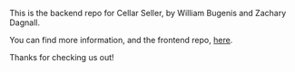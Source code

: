 This is the backend repo for Cellar Seller, by William Bugenis and Zachary Dagnall.

You can find more information, and the frontend repo, [here](https://github.com/ZacharyDagnall/cellar-seller-frontend).

Thanks for checking us out!
